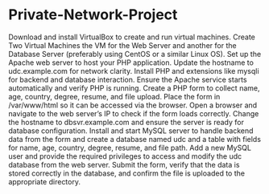 # Private-Network-Project
Download and install VirtualBox to create and run virtual machines.
Create Two Virtual Machines the VM for the Web Server and another for the Database Server (preferably using CentOS or a similar Linux OS).
Set up the Apache web server to host your PHP application.
Update the hostname to udc.example.com for network clarity.
Install PHP and extensions like mysqli for backend and database interaction.
Ensure the Apache service starts automatically and verify PHP is running.
Create a PHP form to collect name, age, country, degree, resume, and file upload.
Place the form in /var/www/html so it can be accessed via the browser.
Open a browser and navigate to the web server’s IP to check if the form loads correctly.
Change the hostname to dbsvr.example.com and ensure the server is ready for database configuration.
Install and start MySQL server to handle backend data from the form and create a database named udc and a table with fields for name, age, country, degree, resume, and file path.
Add a new MySQL user and provide the required privileges to access and modify the udc database from the web server.
Submit the form, verify that the data is stored correctly in the database, and confirm the file is uploaded to the appropriate directory.
